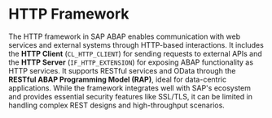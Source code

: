 # HTTP Framework

The HTTP framework in SAP ABAP enables communication with web services and external systems through HTTP-based interactions. It includes the **HTTP Client** (`CL_HTTP_CLIENT`) for sending requests to external APIs and the **HTTP Server** (`IF_HTTP_EXTENSION`) for exposing ABAP functionality as HTTP services. It supports RESTful services and OData through the **RESTful ABAP Programming Model (RAP)**, ideal for data-centric applications. While the framework integrates well with SAP's ecosystem and provides essential security features like SSL/TLS, it can be limited in handling complex REST designs and high-throughput scenarios.
